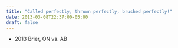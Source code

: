 ```yaml
---
title: "Called perfectly, thrown perfectly, brushed perfectly!"
date: 2013-03-08T22:37:00-05:00
draft: false
---
```

- 2013 Brier, ON vs. AB